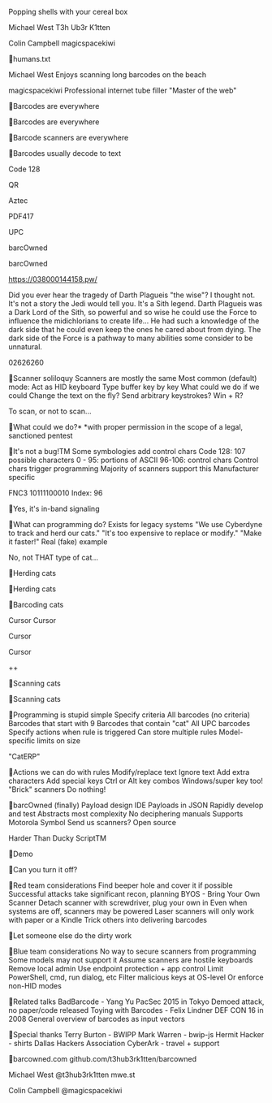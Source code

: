 Popping shells with your cereal box

Michael West T3h Ub3r K1tten

Colin Campbell magicspacekiwi

humans.txt

Michael West
Enjoys scanning long barcodes on the beach

magicspacekiwi
Professional internet tube filler "Master of the web"

Barcodes are everywhere

Barcodes are everywhere

Barcode scanners are everywhere

Barcodes usually decode to text

Code 128

QR

Aztec

PDF417

UPC

barcOwned

barcOwned

https://038000144158.pw/

Did you ever hear the tragedy of Darth Plagueis "the wise"? I thought not. It's not a story the Jedi would tell you. It's a Sith legend. Darth Plagueis was a Dark Lord of the Sith, so powerful and so wise he could
use the Force to influence the midichlorians to create life... He had such a knowledge of the dark side that he could even keep the ones he cared about from
dying. The dark side of the Force is a pathway to many abilities some consider
to be unnatural.

02626260

Scanner soliloquy
 Scanners are mostly the same  Most common (default) mode:
 Act as HID keyboard  Type buffer key by key
 What could we do if we could
 Change the text on the fly?  Send arbitrary keystrokes?  Win + R?

To scan, or not to scan...

What could we do?*
*with proper permission in the scope of a legal, sanctioned pentest

It's not a bug!TM
 Some symbologies add control chars  Code 128:
 107 possible characters  0 - 95: portions of ASCII  96-106: control chars
 Control chars trigger programming  Majority of scanners support this
 Manufacturer specific

FNC3
10111100010 Index: 96

Yes, it's in-band signaling

What can programming do?
 Exists for legacy systems  "We use Cyberdyne to track
and herd our cats."  "It's too expensive to
replace or modify."  "Make it faster!"  Real (fake) example

No, not THAT type of cat...

Herding cats

Herding cats

Barcoding cats

Cursor Cursor

Cursor

Cursor

++<Fta1b2>

Scanning cats

Scanning cats

Programming is stupid simple
 Specify criteria
 All barcodes (no criteria)  Barcodes that start with 9  Barcodes that contain "cat"  All UPC barcodes
 Specify actions when rule is triggered  Can store multiple rules
 Model-specific limits on size

"CatERP"

Actions we can do with rules
 Modify/replace text  Ignore text  Add extra characters  Add special keys
 Ctrl or Alt key combos  Windows/super key too!
 "Brick" scanners
 Do nothing!

barcOwned (finally)
 Payload design IDE
 Payloads in JSON  Rapidly develop and test
 Abstracts most complexity
 No deciphering manuals
 Supports Motorola Symbol
 Send us scanners?
 Open source

Harder Than Ducky ScriptTM

Demo

Can you turn it off?

Red team considerations
 Find beeper hole and cover it if possible  Successful attacks take significant recon, planning  BYOS - Bring Your Own Scanner
 Detach scanner with screwdriver, plug your own in
 Even when systems are off, scanners may be powered  Laser scanners will only work with paper or a Kindle  Trick others into delivering barcodes

Let someone else do the dirty work

Blue team considerations
 No way to secure scanners from programming
 Some models may not support it
 Assume scanners are hostile keyboards
 Remove local admin  Use endpoint protection + app control  Limit PowerShell, cmd, run dialog, etc
 Filter malicious keys at OS-level
 Or enforce non-HID modes

Related talks
 BadBarcode - Yang Yu
 PacSec 2015 in Tokyo  Demoed attack, no paper/code released
 Toying with Barcodes - Felix Lindner
 DEF CON 16 in 2008  General overview of barcodes as input vectors

Special thanks
 Terry Burton - BWIPP  Mark Warren - bwip-js  Hermit Hacker - shirts  Dallas Hackers Association  CyberArk - travel + support

barcowned.com
github.com/t3hub3rk1tten/barcowned

Michael West @t3hub3rk1tten
mwe.st

Colin Campbell @magicspacekiwi

